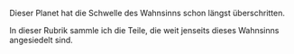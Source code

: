 Dieser Planet hat die Schwelle des Wahnsinns schon längst überschritten.

In dieser Rubrik sammle ich die Teile, die weit jenseits dieses Wahnsinns angesiedelt sind.

